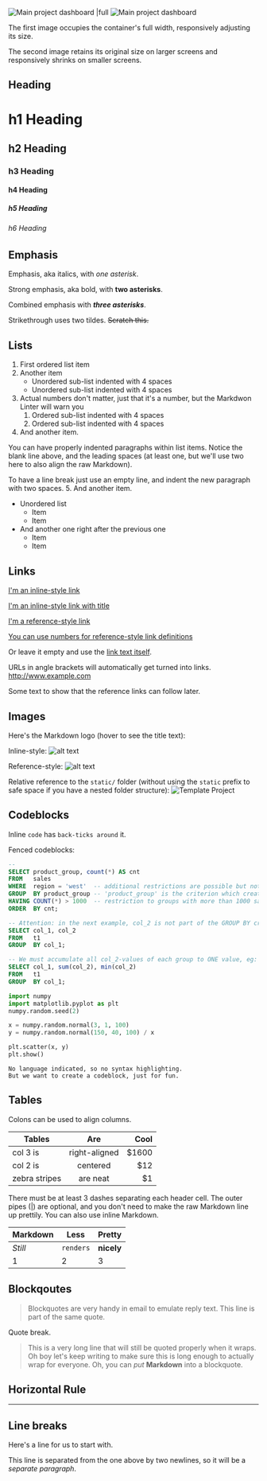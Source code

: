 ![Main project dashboard |full](/images/_template.png)
![Main project dashboard](/images/_template.png)

The first image occupies the container's full width, responsively adjusting its size.

The second image retains its original size on larger screens and responsively shrinks on smaller screens.

## Heading

# h1 Heading

## h2 Heading

### h3 Heading

#### h4 Heading

##### h5 Heading

###### h6 Heading

## Emphasis

Emphasis, aka italics, with *one asterisk*.

Strong emphasis, aka bold, with **two asterisks**.

Combined emphasis with ***three asterisks***.

Strikethrough uses two tildes. ~~Scratch this.~~

## Lists

1. First ordered list item
2. Another item
    - Unordered sub-list indented with 4 spaces
    - Unordered sub-list indented with 4 spaces
3. Actual numbers don't matter, just that it's a number, but the Markdwon Linter will warn you
    1. Ordered sub-list indented with 4 spaces
    2. Ordered sub-list indented with 4 spaces
4. And another item.

  You can have properly indented paragraphs within list items. Notice the blank line above, and the leading spaces (at least one, but we'll use two here to also align the raw Markdown).

  To have a line break just use an empty line, and indent the new paragraph with two spaces.
5. And another item.

- Unordered list
  - Item
  - Item
- And another one right after the previous one
  - Item
  - Item

## Links

[I'm an inline-style link](https://www.google.com)

[I'm an inline-style link with title](https://www.google.com "Google's Homepage")

[I'm a reference-style link][Arbitrary case-insensitive reference text]

[You can use numbers for reference-style link definitions][1]

Or leave it empty and use the [link text itself].

URLs in angle brackets will automatically get turned into links.
<http://www.example.com>

Some text to show that the reference links can follow later.

[arbitrary case-insensitive reference text]: https://www.mozilla.org
[1]: http://slashdot.org
[link text itself]: http://www.reddit.com

## Images

Here's the Markdown logo (hover to see the title text):

Inline-style:
![alt text](https://upload.wikimedia.org/wikipedia/commons/thumb/4/48/Markdown-mark.svg/80px-Markdown-mark.svg.png "Logo Title Text 1")

Reference-style:
![alt text][logo]

Relative reference to the `static/` folder (without using the `static` prefix to safe space if you have a nested folder structure):
![Template Project](/images/_template.png)

[logo]: https://upload.wikimedia.org/wikipedia/commons/thumb/4/48/Markdown-mark.svg/80px-Markdown-mark.svg.png "Logo Title Text 2"

## Codeblocks

Inline `code` has `back-ticks around` it.

Fenced codeblocks:

```sql
--
SELECT product_group, count(*) AS cnt
FROM   sales
WHERE  region = 'west'  -- additional restrictions are possible but not necessary
GROUP  BY product_group -- 'product_group' is the criterion which creates groups
HAVING COUNT(*) > 1000  -- restriction to groups with more than 1000 sales per group
ORDER  BY cnt;

-- Attention: in the next example, col_2 is not part of the GROUP BY criterion. Therefore it cannot be displayed.
SELECT col_1, col_2
FROM   t1
GROUP  BY col_1;

-- We must accumulate all col_2-values of each group to ONE value, eg:
SELECT col_1, sum(col_2), min(col_2)
FROM   t1
GROUP  BY col_1;
```

```python
import numpy
import matplotlib.pyplot as plt
numpy.random.seed(2)

x = numpy.random.normal(3, 1, 100)
y = numpy.random.normal(150, 40, 100) / x

plt.scatter(x, y)
plt.show()
```

```
No language indicated, so no syntax highlighting.
But we want to create a codeblock, just for fun.
```

## Tables

Colons can be used to align columns.

| Tables        | Are           | Cool  |
| ------------- |:-------------:| -----:|
| col 3 is      | right-aligned | $1600 |
| col 2 is      | centered      |   $12 |
| zebra stripes | are neat      |    $1 |

There must be at least 3 dashes separating each header cell.
The outer pipes (|) are optional, and you don't need to make the
raw Markdown line up prettily. You can also use inline Markdown.

Markdown | Less      | Pretty
---      | ---       | ---
*Still*  | `renders` | **nicely**
1        | 2         | 3

## Blockqoutes

> Blockquotes are very handy in email to emulate reply text.
> This line is part of the same quote.

Quote break.

> This is a very long line that will still be quoted properly when it wraps. Oh boy let's keep writing to make sure this is long enough to actually wrap for everyone. Oh, you can *put* **Markdown** into a blockquote.

## Horizontal Rule

---

## Line breaks

Here's a line for us to start with.

This line is separated from the one above by two newlines, so it will be a *separate paragraph*.
